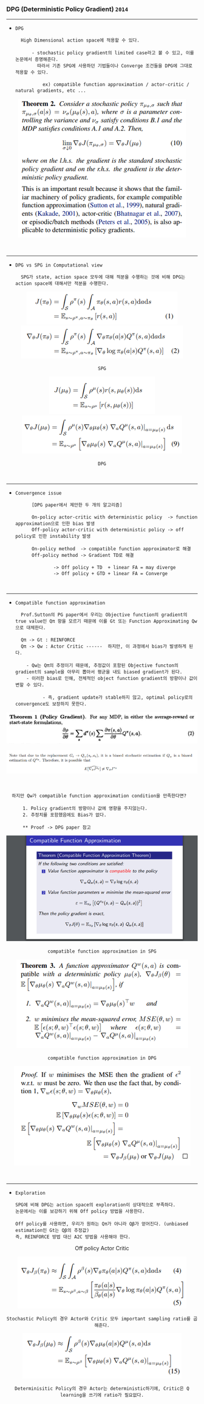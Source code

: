 ### DPG (Deterministic Policy Gradient) `2014`

---

- `DPG`  

        High Dimensional action space에 적용할 수 있다.

            - stochastic policy gradient의 limited case라고 볼 수 있고, 이를 논문에서 증명해준다.
              따라서 기존 SPG에 사용하던 기법들이나 Converge 조건들을 DPG에 그대로 적용할 수 있다.  
              
                ex) compatible function approximation / actor-critic / natural gradients, etc ...

<div align="center">

![img.png](img.png)

</div>

<br>

---

- `DPG vs SPG in Computational view`

        SPG가 state, action space 모두에 대해 적분을 수행하는 것에 비해 DPG는 action space에 대해서만 적분을 수행한다.


<div align="center">

![img_8.png](img_8.png)
![img_6.png](img_6.png)

`SPG`

![img_2.png](img_2.png)
![img_7.png](img_7.png)

`DPG`

</div>

<br>

---

- `Convergence issue`

            [DPG paper에서 제안한 두 개의 알고리즘]

            On-policy actor-critic with deterministic policy  -> function approximation으로 인한 bias 발생
            Off-policy actor-critic with deterministic policy -> off policy로 인한 instability 발생 

            On-policy method  -> compatible function approximator로 해결
            Off-policy method -> Gradient TD로 해결 

                    -> Off policy + TD  + linear FA = may diverge
                    -> Off policy + GTD + linear FA = Converge

<br>

---


- `Compatible function approximation`
  
        Prof.Sutton의 PG paper에서 우리는 Objective function의 gradient의 true value인 Qπ 항을 모르기 때문에 이를 Gt 또는 Function Approximating Qw으로 대체한다.

        Qπ -> Gt : REINFORCE
        Qπ -> Qw : Actor Critic ------  하지만, 이 과정에서 bias가 발생하게 된다.

          - Qw는 Qπ의 추정이기 때문에, 추정값이 포함된 Objective functon의 gradient의 sample을 아무리 뽑아서 평균을 내도 biased gradient가 된다.
          - 이러한 bias로 인해, 전체적인 object function gradient의 방향이나 값이 변할 수 있다. 
            
                - 즉, gradient update가 stable하지 않고, optimal policy로의 convergence도 보장하지 못한다. 


<div align="center">

![img_4.png](img_4.png)

![img_3.png](img_3.png)

<br>

</div>


      하지만 Qw가 compatible function approximation condition을 만족한다면?
      
          1. Policy gradient의 방향이나 값에 영향을 주지않는다.
          2. 추정치를 포함했음에도 Bias가 없다. 

          ** Proof -> DPG paper 참고 

<div align="center">

![img_5.png](img_5.png)

`compatible function approximation in SPG`

![img_11.png](img_11.png)

`compatible function approximation in DPG`

![img_12.png](img_12.png)

</div>

<br>

---

- `Exploration`


      SPG에 비해 DPG는 action space의 exploration이 상대적으로 부족하다.
      논문에서는 이를 보강하기 위해 Off policy 방법을 사용한다.

      Off policy를 사용하면, 우리가 원하는 Qπ가 아니라 Qβ가 얻어진다. (unbiased estimation인 Gt는 Qβ의 추정값) 
      즉, REINFORCE 방법 대신 A2C 방법을 사용해야 한다.  

<div align="center">

Off policy Actor Critic

![img_9.png](img_9.png)

`Stochastic Policy의 경우 Actor와 Critic 모두 important sampling ratio를 곱해준다.` 

![img_10.png](img_10.png)
      
`Determinisitic Policy의 경우 Actor는 deterministic하기에, Critic은 Q learning을 쓰기에 ratio가 필요없다.`

</div>
